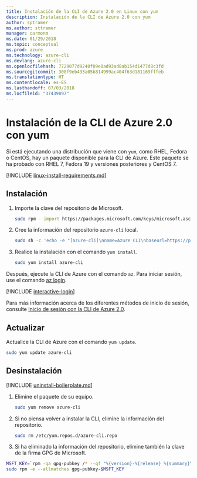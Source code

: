 ```yaml
---
title: Instalación de la CLI de Azure 2.0 en Linux con yum
description: Instalación de la CLI de Azure 2.0 con yum
author: sptramer
ms.author: sttramer
manager: carmonm
ms.date: 01/29/2018
ms.topic: conceptual
ms.prod: azure
ms.technology: azure-cli
ms.devlang: azure-cli
ms.openlocfilehash: 7729077d9240f09e0ad93ad8ab154d1477d8c3fd
ms.sourcegitcommit: 308f9eb433a05b814999ac404f63d181169fffeb
ms.translationtype: HT
ms.contentlocale: es-ES
ms.lasthandoff: 07/03/2018
ms.locfileid: "37439897"
---
```

# <a name="install-azure-cli-20-with-yum"></a>Instalación de la CLI de Azure 2.0 con yum

Si está ejecutando una distribución que viene con `yum`, como RHEL, Fedora o CentOS, hay un paquete disponible para la CLI de Azure. Este paquete se ha probado con RHEL 7, Fedora 19 y versiones posteriores y CentOS 7.

[!INCLUDE [linux-install-requirements.md](includes/linux-install-requirements.md)]

## <a name="install"></a>Instalación

1. Importe la clave del repositorio de Microsoft.

   ```bash
   sudo rpm --import https://packages.microsoft.com/keys/microsoft.asc
   ```

2. Cree la información del repositorio `azure-cli` local.

   ```bash
   sudo sh -c 'echo -e "[azure-cli]\nname=Azure CLI\nbaseurl=https://packages.microsoft.com/yumrepos/azure-cli\nenabled=1\ngpgcheck=1\ngpgkey=https://packages.microsoft.com/keys/microsoft.asc" > /etc/yum.repos.d/azure-cli.repo'
   ```

3. Realice la instalación con el comando `yum install`. 

   ```bash
   sudo yum install azure-cli
   ```

Después, ejecute la CLI de Azure con el comando `az`. Para iniciar sesión, use el comando [az login](/cli/azure/reference-index#az-login).

[!INCLUDE [interactive-login](includes/interactive-login.md)]

Para más información acerca de los diferentes métodos de inicio de sesión, consulte [Inicio de sesión con la CLI de Azure 2.0](authenticate-azure-cli.md).

## <a name="update"></a>Actualizar

Actualice la CLI de Azure con el comando `yum update`.

```bash
sudo yum update azure-cli
```

## <a name="uninstall"></a>Desinstalación

[!INCLUDE [uninstall-boilerplate.md](includes/uninstall-boilerplate.md)]

1. Elimine el paquete de su equipo.

   ```bash
   sudo yum remove azure-cli
   ```

2. Si no piensa volver a instalar la CLI, elimine la información del repositorio.

   ```bash
   sudo rm /etc/yum.repos.d/azure-cli.repo
   ```

3. Si ha eliminado la información del repositorio, elimine también la clave de la firma GPG de Microsoft.

  ```bash
  MSFT_KEY=`rpm -qa gpg-pubkey /* --qf "%{version}-%{release} %{summary}\n" | grep Microsoft | awk '{print $1}'`
  sudo rpm -e --allmatches gpg-pubkey-$MSFT_KEY
  ```

